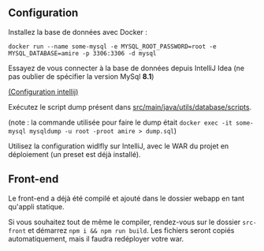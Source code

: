 ## Configuration

Installez la base de données avec Docker : 
```console
docker run --name some-mysql -e MYSQL_ROOT_PASSWORD=root -e MYSQL_DATABASE=amire -p 3306:3306 -d mysql
```

Essayez de vous connecter à la base de données depuis IntelliJ Idea (ne pas oublier de spécifier la version MySql **8.1**)

[(Configuration intellij)](https://media.discordapp.net/attachments/1156837072552861738/1172505777131495424/image.png?ex=65609019&is=654e1b19&hm=bc3a06d8a9a12c69fdf3375c42adec546d63c7533fd0ee3d191ac00bfb0b2898&=&width=775&height=670)

Exécutez le script dump présent dans [src/main/java/utils/database/scripts](src/main/java/utils/database/scripts).

(note : la commande utilisée pour faire le dump était `docker exec -it some-mysql mysqldump -u root -proot amire > dump.sql`)

Utilisez la configuration widlfly sur IntelliJ, avec le WAR du projet en déploiement (un preset est déjà installé).


## Front-end

Le front-end a déjà été compilé et ajouté dans le dossier webapp en tant qu'appli statique.

Si vous souhaitez tout de même le compiler, rendez-vous sur le dossier `src-front` et démarrez `npm i && npm run build`. Les fichiers seront copiés automatiquement, mais il faudra redéployer votre war.


